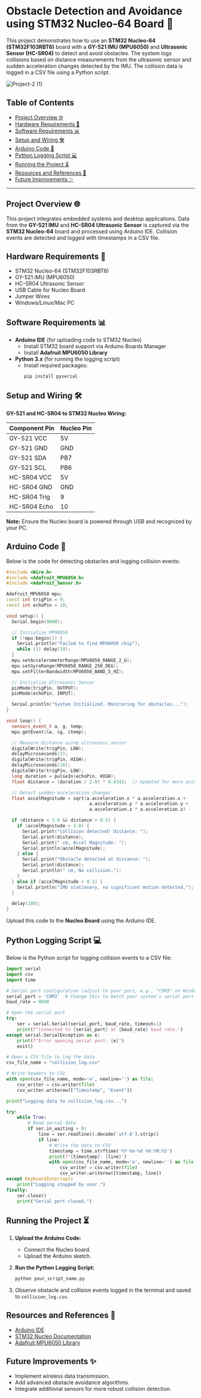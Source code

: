 # Obstacle Detection and Avoidance using STM32 Nucleo-64 Board 🚀

This project demonstrates how to use an **STM32 Nucleo-64 (STM32F103RBT6)** board with a **GY-521 IMU (MPU6050)** and **Ultrasonic Sensor (HC-SR04)** to detect and avoid obstacles. The system logs collisions based on distance measurements from the ultrasonic sensor and sudden acceleration changes detected by the IMU. The collision data is logged in a CSV file using a Python script.

![Project-2 (1)](https://github.com/user-attachments/assets/9890d642-4cf4-4789-86ff-b44a6c4264d4)

## Table of Contents

- [Project Overview 🌐](#project-overview)
- [Hardware Requirements 🔧](#hardware-requirements)
- [Software Requirements 📊](#software-requirements)
- [Setup and Wiring 🛠️](#setup-and-wiring)
- [Arduino Code 🔢](#arduino-code)
- [Python Logging Script 💻](#python-logging-script)
- [Running the Project ⏳](#running-the-project)
- [Resources and References 📖](#resources-and-references)
- [Future Improvements ✨](#future-improvements)

---

## Project Overview 🌐

This project integrates embedded systems and desktop applications. Data from the **GY-521 IMU** and **HC-SR04 Ultrasonic Sensor** is captured via the **STM32 Nucleo-64** board and processed using Arduino IDE. Collision events are detected and logged with timestamps in a CSV file.

## Hardware Requirements 🔧

- STM32 Nucleo-64 (STM32F103RBT6)
- GY-521 IMU (MPU6050)
- HC-SR04 Ultrasonic Sensor
- USB Cable for Nucleo Board
- Jumper Wires
- Windows/Linux/Mac PC

## Software Requirements 📊

- **Arduino IDE** (for uploading code to STM32 Nucleo)
  - Install STM32 board support via Arduino Boards Manager
  - Install **Adafruit MPU6050 Library**
- **Python 3.x** (for running the logging script)
  - Install required packages:
    ```bash
    pip install pyserial
    ```

## Setup and Wiring 🛠️

**GY-521 and HC-SR04 to STM32 Nucleo Wiring:**

| Component Pin | Nucleo Pin |
| ------------- | ---------- |
| GY-521 VCC    | 5V         |
| GY-521 GND    | GND        |
| GY-521 SDA    | PB7        |
| GY-521 SCL    | PB6        |
| HC-SR04 VCC   | 5V         |
| HC-SR04 GND   | GND        |
| HC-SR04 Trig  | 9          |
| HC-SR04 Echo  | 10         |

**Note:** Ensure the Nucleo board is powered through USB and recognized by your PC.

## Arduino Code 🔢

Below is the code for detecting obstacles and logging collision events:

```cpp
#include <Wire.h>
#include <Adafruit_MPU6050.h>
#include <Adafruit_Sensor.h>

Adafruit_MPU6050 mpu;
const int trigPin = 9;
const int echoPin = 10;

void setup() {
  Serial.begin(9600);

  // Initialize MPU6050
  if (!mpu.begin()) {
    Serial.println("Failed to find MPU6050 chip");
    while (1) delay(10);
  }
  mpu.setAccelerometerRange(MPU6050_RANGE_2_G);
  mpu.setGyroRange(MPU6050_RANGE_250_DEG);
  mpu.setFilterBandwidth(MPU6050_BAND_5_HZ);

  // Initialize Ultrasonic Sensor
  pinMode(trigPin, OUTPUT);
  pinMode(echoPin, INPUT);

  Serial.println("System Initialized. Monitoring for obstacles...");
}

void loop() {
  sensors_event_t a, g, temp;
  mpu.getEvent(&a, &g, &temp);

  // Measure distance using ultrasonic sensor
  digitalWrite(trigPin, LOW);
  delayMicroseconds(2);
  digitalWrite(trigPin, HIGH);
  delayMicroseconds(10);
  digitalWrite(trigPin, LOW);
  long duration = pulseIn(echoPin, HIGH);
  float distance = (duration / 2.0) * 0.0343;  // Updated for more accurate distance calculation based on sound speed in air (34.3 microseconds per cm)

  // Detect sudden acceleration changes
  float accelMagnitude = sqrt(a.acceleration.x * a.acceleration.x +
                               a.acceleration.y * a.acceleration.y +
                               a.acceleration.z * a.acceleration.z) - 1.0;  // Adjusted magnitude threshold by offsetting gravity (1g)

  if (distance < 3.0 && distance > 0.5) {
    if (accelMagnitude > 3.0) {
      Serial.print("Collision detected! Distance: ");
      Serial.print(distance);
      Serial.print(" cm, Accel Magnitude: ");
      Serial.println(accelMagnitude);
    } else {
      Serial.print("Obstacle detected at distance: ");
      Serial.print(distance);
      Serial.println(" cm, No collision.");
    }
  } else if (accelMagnitude < 0.1) {
    Serial.println("IMU stationary, no significant motion detected.");
  }

  delay(100);
}
```

Upload this code to the **Nucleo Board** using the Arduino IDE.

## Python Logging Script 💻

Below is the Python script for logging collision events to a CSV file:

```python
import serial
import csv
import time

# Serial port configuration (adjust to your port, e.g., "COM3" on Windows or "/dev/ttyUSB0" on Linux)
serial_port = 'COM3'  # Change this to match your system's serial port
baud_rate = 9600

# Open the serial port
try:
    ser = serial.Serial(serial_port, baud_rate, timeout=1)
    print(f"Connected to {serial_port} at {baud_rate} baud rate.")
except serial.SerialException as e:
    print(f"Error opening serial port: {e}")
    exit()

# Open a CSV file to log the data
csv_file_name = "collision_log.csv"

# Write headers to CSV
with open(csv_file_name, mode='w', newline='') as file:
    csv_writer = csv.writer(file)
    csv_writer.writerow(["Timestamp", "Event"])

print("Logging data to collision_log.csv...")

try:
    while True:
        # Read serial data
        if ser.in_waiting > 0:
            line = ser.readline().decode('utf-8').strip()
            if line:
                # Write the data to CSV
                timestamp = time.strftime('%Y-%m-%d %H:%M:%S')
                print(f"{timestamp}: {line}")
                with open(csv_file_name, mode='a', newline='') as file:
                    csv_writer = csv.writer(file)
                    csv_writer.writerow([timestamp, line])
except KeyboardInterrupt:
    print("Logging stopped by user.")
finally:
    ser.close()
    print("Serial port closed.")
```

## Running the Project ⏳

1. **Upload the Arduino Code:**

   - Connect the Nucleo board.
   - Upload the Arduino sketch.

2. **Run the Python Logging Script:**

   ```bash
   python your_script_name.py
   ```

3. Observe obstacle and collision events logged in the terminal and saved to `collision_log.csv`.

## Resources and References 📖

- [Arduino IDE](https://www.arduino.cc/en/software)
- [STM32 Nucleo Documentation](https://www.st.com/en/evaluation-tools/nucleo-f103rb.html)
- [Adafruit MPU6050 Library](https://github.com/adafruit/Adafruit_MPU6050)

## Future Improvements ✨

- Implement wireless data transmission.
- Add advanced obstacle avoidance algorithms.
- Integrate additional sensors for more robust collision detection.



